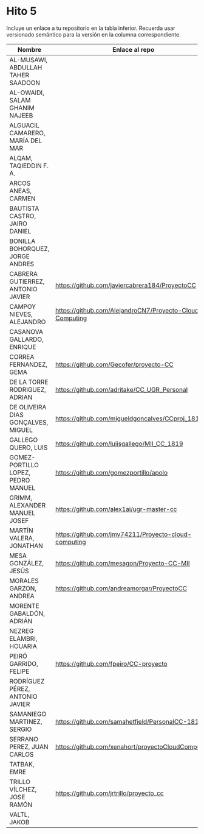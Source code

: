 # Hito 5

Incluye un enlace a tu repositorio en la tabla inferior. Recuerda usar
versionado semántico para la versión en la columna correspondiente.

| Nombre   | Enlace al repo | Versión |
|----------|--------------- |---------|
| AL-MUSAWI,  ABDULLAH TAHER SAADOON | | |
| AL-OWAIDI,  SALAM GHANIM NAJEEB | | |
| ALGUACIL CAMARERO,  MARÍA DEL MAR | | |
| ALQAM,  TAQIEDDIN F. A. | | |
| ARCOS ANEAS, CARMEN | | |
| BAUTISTA CASTRO,  JAIRO DANIEL | | |
| BONILLA BOHORQUEZ,  JORGE ANDRES | | |
| CABRERA GUTIERREZ,  ANTONIO JAVIER | https://github.com/javiercabrera184/ProyectoCC | 5.0 |
| CAMPOY NIEVES, ALEJANDRO | https://github.com/AlejandroCN7/Proyecto-Cloud-Computing | 5.0 |
| CASANOVA GALLARDO, ENRIQUE | | |
| CORREA FERNANDEZ,  GEMA | https://github.com/Gecofer/proyecto-CC | 5.0 |
| DE LA TORRE RODRIGUEZ,  ADRIAN | https://github.com/adritake/CC_UGR_Personal | 5.0 |
| DE OLIVEIRA DIAS GONÇALVES, MIGUEL | https://github.com/migueldgoncalves/CCproj_1819 | 5.3.2 |
| GALLEGO QUERO,  LUIS | https://github.com/luiisgallego/MII_CC_1819 | 5.0 |
| GOMEZ-PORTILLO LOPEZ,  PEDRO MANUEL | https://github.com/gomezportillo/apolo | 5 |
| GRIMM,  ALEXANDER MANUEL JOSEF | https://github.com/alex1ai/ugr-master-cc | 5.0 |
| MARTÍN VALERA, JONATHAN | https://github.com/jmv74211/Proyecto-cloud-computing | 5.1 |
| MESA GONZÁLEZ, JESÚS | https://github.com/mesagon/Proyecto-CC-MII | 5.0.0 |
| MORALES GARZON,  ANDREA | https://github.com/andreamorgar/ProyectoCC | 5.0 |
| MORENTE GABALDÓN, ADRIÁN | | |
| NEZREG ELAMBRI,   HOUARIA | | |
| PEIRÓ GARRIDO,  FELIPE | 	https://github.com/fpeiro/CC-proyecto | 5 |
| RODRÍGUEZ PÉREZ, ANTONIO JAVIER | | |
| SAMANIEGO MARTINEZ,  SERGIO | https://github.com/samahetfield/PersonalCC-1819 | 5.0 |
| SERRANO PEREZ,  JUAN CARLOS | https://github.com/xenahort/proyectoCloudComputing | 1 |
| TATBAK,  EMRE | | |
| TRILLO VÍLCHEZ,  JOSE RAMÓN |https://github.com/jrtrillo/proyecto_cc |5.0.0|
| VALTL,  JAKOB | | |
